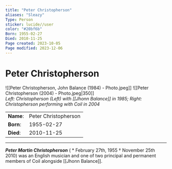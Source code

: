 ```yaml
---
title: "Peter Christopherson"
aliases: "Sleazy"
Type: Person
sticker: lucide//user
color: "#20bf6b"
Born: 1955-02-27
Died: 2010-11-25
Page created: 2023-10-05
Page modified: 2023-12-06
---
```


# Peter Christopherson

![[Peter Christopherson, John Balance (1984) - Photo.jpeg]] ![[Peter Christopherson (2004) - Photo.jpeg|350]]  
*Left: Christopherson (Left) with [[Jhonn Balance]] in 1985; Right: Christopherson performing with Coil in 2004*

|  |  |
| --- | --- |
| __Name__: | Peter Christopherson |
| __Born__: | 1955-02-27 |
| __Died__: | 2010-11-25 |

---

*__Peter Martin Christopherson__*  ( \* February 27th, 1955 † November 25th 2010) was an English musician and one of two principal and permanent members of Coil alongside [[Jhonn Balance]].
